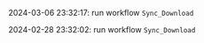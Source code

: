 2024-03-06 23:32:17: run workflow `Sync_Download` 

2024-02-28 23:32:02: run workflow `Sync_Download` 


